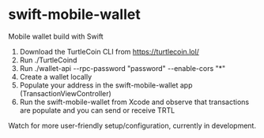 # swift-mobile-wallet
Mobile wallet build with Swift

1. Download the TurtleCoin CLI from https://turtlecoin.lol/
2. Run ./TurtleCoind
3. Run ./wallet-api --rpc-password "password" --enable-cors "*"
4. Create a wallet locally
5. Populate your address in the swift-mobile-wallet app (TransactionViewController)
6. Run the swift-mobile-wallet from Xcode and observe that transactions are populate and you can send or receive TRTL

Watch for more user-friendly setup/configuration, currently in development.
